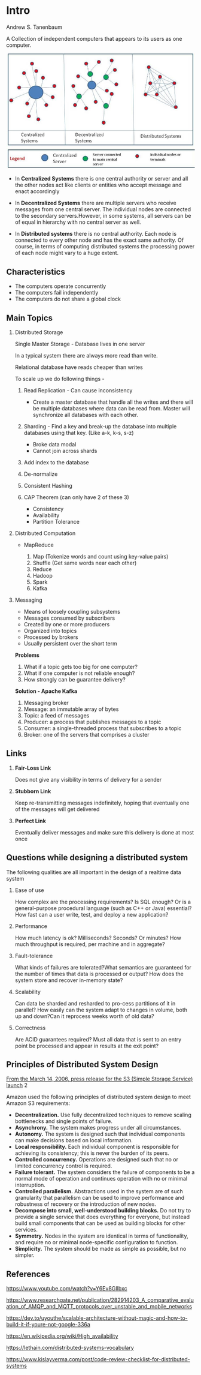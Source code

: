 # Intro

Andrew S. Tanenbaum

A Collection of independent computers that appears to its users as one computer.

![image](../../media/Intro-ds-image1.jpg)

- In **Centralized Systems** there is one central authority or server and all the other nodes act like clients or entities who accept message and enact accordingly

- In **Decentralized Systems** there are multiple servers who receive messages from one central server. The individual nodes are connected to the secondary servers.However, in some systems, all servers can be of equal in hierarchy with no central server as well.
- In **Distributed systems** there is no central authority. Each node is connected to every other node and has the exact same authority. Of course, in terms of computing distributed systems the processing power of each node might vary to a huge extent.

## Characteristics

- The computers operate concurrently
- The computers fail independently
- The computers do not share a global clock

## Main Topics

1. Distributed Storage

   Single Master Storage - Database lives in one server

   In a typical system there are always more read than write.

   Relational database have reads cheaper than writes

   To scale up we do following things -

   1. Read Replication - Can cause inconsistency

      - Create a master database that handle all the writes and there will be multiple databases where data can be read from. Master will synchronize all databases with each other.

   2. Sharding - Find a key and break-up the database into multiple databases using that key. (Like a-k, k-s, s-z)

      - Broke data modal
      - Cannot join across shards

   3. Add index to the database
   4. De-normalize
   5. Consistent Hashing
   6. CAP Theorem (can only have 2 of these 3)

      - Consistency
      - Availability
      - Partition Tolerance

2. Distributed Computation
   - MapReduce

     1. Map (Tokenize words and count using key-value pairs)
     2. Shuffle (Get same words near each other)
     3. Reduce
     4. Hadoop
     5. Spark
     6. Kafka

3. Messaging

   - Means of loosely coupling subsystems
   - Messages consumed by subscribers
   - Created by one or more producers
   - Organized into topics
   - Processed by brokers
   - Usually persistent over the short term

   **Problems**

   1. What if a topic gets too big for one computer?
   2. What if one computer is not reliable enough?
   3. How strongly can be guarantee delivery?

   **Solution - Apache Kafka**

   1. Messaging broker
   2. Message: an immutable array of bytes
   3. Topic: a feed of messages
   4. Producer: a process that publishes messages to a topic
   5. Consumer: a single-threaded process that subscribes to a topic
   6. Broker: one of the servers that comprises a cluster

## Links

1. **Fair-Loss Link**

   Does not give any visibility in terms of delivery for a sender

2. **Stubborn Link**

   Keep re-transmitting messages indefinitely, hoping that eventually one of the messages will get delivered

3. **Perfect Link**

   Eventually deliver messages and make sure this delivery is done at most once

## Questions while designing a distributed system

The following qualities are all important in the design of a realtime data system

1. Ease of use

   How complex are the processing requirements? Is SQL enough? Or is a general-purpose procedural language (such as C++ or Java) essential? How fast can a user write, test, and deploy a new application?

2. Performance

   How much latency is ok? Milliseconds? Seconds? Or minutes? How much throughput is required, per machine and in aggregate?

3. Fault-tolerance

   What kinds of failures are tolerated?What semantics are guaranteed for the number of times that data is processed or output? How does the system store and recover in-memory state?

4. Scalability

   Can data be sharded and resharded to pro-cess partitions of it in parallel? How easily can the system adapt to changes in volume, both up and down?Can it reprocess weeks worth of old data?

5. Correctness

   Are ACID guarantees required? Must all data that is sent to an entry point be processed and appear in results at the exit point?

## Principles of Distributed System Design

[From the March 14, 2006, press release for the S3 (Simple Storage Service) launch](https://press.aboutamazon.com/news-releases/news-release-details/amazon-web-services-launches-amazon-s3-simple-storage-service) 2

Amazon used the following principles of distributed system design to meet Amazon S3 requirements:

- **Decentralization.** Use fully decentralized techniques to remove scaling bottlenecks and single points of failure.
- **Asynchrony.** The system makes progress under all circumstances.
- **Autonomy.** The system is designed such that individual components can make decisions based on local information.
- **Local responsibility.** Each individual component is responsible for achieving its consistency; this is never the burden of its peers.
- **Controlled concurrency.** Operations are designed such that no or limited concurrency control is required.
- **Failure tolerant.** The system considers the failure of components to be a normal mode of operation and continues operation with no or minimal interruption.
- **Controlled parallelism.** Abstractions used in the system are of such granularity that parallelism can be used to improve performance and robustness of recovery or the introduction of new nodes.
- **Decompose into small, well-understood building blocks.** Do not try to provide a single service that does everything for everyone, but instead build small components that can be used as building blocks for other services.
- **Symmetry.** Nodes in the system are identical in terms of functionality, and require no or minimal node-specific configuration to function.
- **Simplicity.** The system should be made as simple as possible, but no simpler.

## References

<https://www.youtube.com/watch?v=Y6Ev8GIlbxc>

<https://www.researchgate.net/publication/282914203_A_comparative_evaluation_of_AMQP_and_MQTT_protocols_over_unstable_and_mobile_networks>

<https://dev.to/uyouthe/scalable-architecture-without-magic-and-how-to-build-it-if-youre-not-google-336a>

<https://en.wikipedia.org/wiki/High_availability>

<https://lethain.com/distributed-systems-vocabulary>

<https://www.kislayverma.com/post/code-review-checklist-for-distributed-systems>
